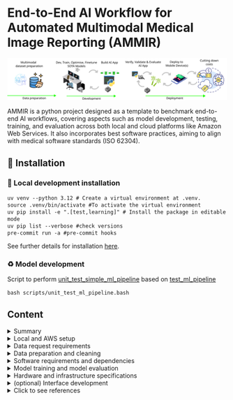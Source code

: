 # End-to-End AI Workflow for Automated Multimodal Medical Image Reporting (AMMIR)

![fig](docs/figures/ammir.svg)

AMMIR is a python project designed as a template to benchmark end-to-end AI workflows, covering aspects such as model development, testing, training, and evaluation across both local and cloud platforms like Amazon Web Services. It also incorporates best software practices, aiming to align with medical software standards (ISO 62304).

## :nut_and_bolt: Installation
### :wrench: Local development installation
```
uv venv --python 3.12 # Create a virtual environment at .venv.
source .venv/bin/activate #To activate the virtual environment
uv pip install -e ".[test,learning]" # Install the package in editable mode
uv pip list --verbose #check versions
pre-commit run -a #pre-commit hooks
```
See further details for installation [here](docs).

### :recycle: Model development 
Script to perform [unit_test_simple_ml_pipeline](scripts/unit_test_ml_pipeline.bash) based on [test_ml_pipeline](tests/test_ml_pipeline.py)
```
bash scripts/unit_test_ml_pipeline.bash
```

## Content   

<details>
  <summary> Summary </summary>
Medical image interpretation and diagnosis depend on trained radiologists, involving the reasoning of visual features combined with prior knowledge [1]. However, this labor-intensive process often results in delays and potential misdiagnoses, underscoring the challenge of meeting the growing demand for expert interpretation. To address this, the emerging field of Automatic Medical Image Reporting (AMIR) integrates computer vision (CV) and natural language processing (NLP) to streamline and enhance the process.
Automated medical image interpretation, capable of generating human-like reports, can significantly alleviate this burden by expediting diagnoses, particularly in situations where experts are unavailable.
However, real-world challenges remain, including model implementation, training, testing, and evaluation.
To ensure safe and effective use in clinical settings, model outputs must undergo rigorous evaluation and meet established standards.
</details>

<details>
  <summary> Local and AWS setup </summary>

* [local-setup](docs/)
* [AWS-setup](../aws-services/)

</details>


<details>
  <summary> Data request requirements </summary>
This project require access to MIMIC-CXR-JPG (~500 GB), chest radiographs with structured labels, containing 377,110 JPG format images and structured labels derived from the 227,827 free-text radiology reports associated with these images [4, 4.1, 4.2, 4.3].
MIMIC-CXR dataset (~5 TB) which is dicom-based dataset which includes 377,110 images corresponding to 227,835 radiographic studies performed at the Beth Israel Deaconess Medical Center in Boston, MA. [5, 5.1]. 
We recommend registering on PhysioNet to gain access to the datasets. Please note that you must become a credentialed user on [PhysioNet](https://mimic.mit.edu/docs/gettingstarted/#physionet-credentialing) which might take several business days. 
In the event of delays in account approvals or limited hard drive space, we can use open access chest X-ray collection from Indiana University, including: 7470 normalized images (14.19 GB), indiana_projections.csv(289.4 kB), indiana_reports.csv(1.68 MB) [6, 6.1]. See further details [here](data).
</details>


<details>
  <summary> Data preparation and cleaning </summary>
You might like to use [mimic-cxr-jpg-loader](https://github.com/filipepcampos/mimic-cxr-jpg-loader) to load the MIMIC-CXR-JPG Dataset which will also be useful to prepare mimic-cxr-reports.tar.gz. See further details [here](data).
</details>

<details>
  <summary> Software requirements and dependencies </summary>
A laptop with a Python [virtual environment configured](https://github.com/astral-sh/uv), including the following libraries: Pandas, PyDicom, and PyTorch.
Additional Python-based libraries that can be used include: [mimic-cxr-jpg-loader](https://github.com/filipepcampos/mimic-cxr-jpg-loader).
**NOTE:** Here are some [notebooks](https://github.com/budai4medtech/amir/tree/main/amir/models) that serve as a great starting point for preparing model fine-tuning and evaluation.   
</details>


<details>
  <summary> Model training and model evaluation </summary>
Train and evaluate Medical Transformer for Chest X-ray Diagnosis and Reporting [7-9].
Evaluation tools for image captioning can include BLEU, ROUGE-L, CIDEr, METEOR, SPICE scores [10].
</details>

<details>
  <summary> Hardware and infrastructure specifications </summary>
  * For laptops without a GPU, consider using Google Colab's free service as an alternative.
    Change runtime by going to `Edit` > `Notebook settings` > `T4 GPU`, resulting in:
    Tesla T4 GPU RAM (TPU) with 15.0 GB memory. System: RAM 12.7 GB. Disk: 112.6GB. 
    See details using `!nvidia-smi`. **NOTE** "In the version of Colab that is free of charge notebooks can run for at most 12 hours, depending on availability and your usage patterns." [source](https://research.google.com/colaboratory/faq.html#idle-timeouts)
  * For laptops equipped with a GPU and CUDA drivers:
    * Ensure you have sufficient hard drive space to store data and models.
    * Confirm that your GPU has the necessary CUDA drivers install
</details>


<details>
  <summary> (optional) Interface development </summary>
We recommend developing a Python-based interface using either [Streamlit](https://streamlit.io/) for a web-based solution or a simple command-line interface with [Click](https://click.palletsprojects.com/en/8.1.x/) or another suitable tool [12].
</details>

<details>
  <summary>Click to see references</summary>

1. Guo, Li, Anas M. Tahir, Dong Zhang, Z. Jane Wang, and Rabab K. Ward. "Automatic Medical Report Generation: Methods and Applications." APSIPA Transactions on Signal and Information Processing 13, no. 1 (2024). [DOI](10.1561/116.20240044) [arxiv](https://arxiv.org/abs/2408.13988)

2. Hou, Benjamin, Georgios Kaissis, Ronald M. Summers, and Bernhard Kainz. "Ratchet: Medical transformer for chest x-ray diagnosis and reporting." In Medical Image Computing and Computer Assisted Intervention–MICCAI 2021: 24th International Conference, Strasbourg, France, September 27–October 1, 2021, Proceedings, Part VII 24, pp. 293-303. Springer International Publishing, 2021.  [arxiv](https://arxiv.org/pdf/2107.02104) [google-citations](https://scholar.google.com/scholar?cites=6324608147072853701&as_sdt=2005&sciodt=0,5&hl=en)

3. Ramesh, Vignav, Nathan A. Chi, and Pranav Rajpurkar. "Improving radiology report generation systems by removing hallucinated references to non-existent priors." In Machine Learning for Health, pp. 456-473. PMLR, 2022. [arxiv](https://arxiv.org/abs/2210.06340) [github-repo](https://github.com/rajpurkarlab/CXR-ReDonE) [google-scholar](https://scholar.google.com/scholar?cites=4808802074430489275&as_sdt=2005&sciodt=0,5&hl=en)

4. https://physionet.org/content/mimic-cxr-jpg/2.1.0/   

4.1. https://github.com/filipepcampos/mimic-cxr-jpg-loader

4.2. "Training a Convolutional Neural Network to Classify Chest X-rays" https://github.com/MIT-LCP/2019-hst-953/blob/master/tutorials/mimic-cxr/mimic-cxr-train.ipynb

4.3. "Predict plueral effusion in chest x-rays using the MIMIC-CXR-JPG dataset" https://github.com/dalton-macs/pleural-effusion-cnn/tree/main/data

5. https://physionet.org/content/mimic-cxr/2.1.0/     

5.1 https://mimic.mit.edu/docs/iv/modules/cxr/ 

6. https://www.kaggle.com/datasets/raddar/chest-xrays-indiana-university     

6.1 https://www.kaggle.com/datasets/raddar/chest-xrays-indiana-university/code

7.  https://github.com/omar-mohamed/X-Ray-Report-Generation/    

8. https://doi.org/10.1016/j.imu.2021.100557    

9. https://github.com/farrell236/RATCHET   

10. https://github.com/Aldenhovel/bleu-rouge-meteor-cider-spice-eval4imagecaption 

11. https://aws.amazon.com/blogs/machine-learning/automatically-generate-impressions-from-findings-in-radiology-reports-using-generative-ai-on-aws/

12. https://github.com/aws-samples/llm-radiology-reports

* US Food and Drug Administration (FDA), Health Canada, and United Kingdom’s Medicines and Healthcare products Regulatory Agency (MHRA). "Good machine learning practice for medical device development: guiding principles." FDA (2021).

* Luzón, M. Victoria, Nuria Rodríguez-Barroso, Alberto Argente-Garrido, Daniel Jiménez-López, Jose M. Moyano, Javier Del Ser, Weiping Ding, and Francisco Herrera. "A tutorial on federated learning from theory to practice: Foundations, software frameworks, exemplary use cases, and selected trends." IEEE/CAA Journal of Automatica Sinica 11, no. 4 (2024): 824-850. https://scholar.google.com/scholar?cites=5891903286652706549

* Qi, Pian, Diletta Chiaro, Antonella Guzzo, Michele Ianni, Giancarlo Fortino, and Francesco Piccialli. "Model aggregation techniques in federated learning: A comprehensive survey." Future Generation Computer Systems 150 (2024): 272-293. https://scholar.google.com/scholar?cites=2973562302699519092

</details>

